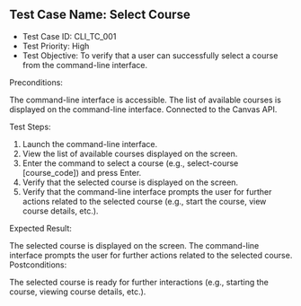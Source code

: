 ## Test Case Name: Select Course
- Test Case ID: CLI_TC_001
- Test Priority: High
- Test Objective: To verify that a user can successfully select a course from the command-line interface.

Preconditions:

The command-line interface is accessible.
The list of available courses is displayed on the command-line interface.
Connected to the Canvas API.

Test Steps:

1. Launch the command-line interface.
2. View the list of available courses displayed on the screen.
3. Enter the command to select a course (e.g., select-course [course_code]) and press Enter.
4. Verify that the selected course is displayed on the screen.
5. Verify that the command-line interface prompts the user for further actions related to the selected course (e.g., start the course, view course details, etc.).

Expected Result:

The selected course is displayed on the screen.
The command-line interface prompts the user for further actions related to the selected course.
Postconditions:

The selected course is ready for further interactions (e.g., starting the course, viewing course details, etc.).